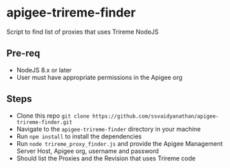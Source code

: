 # apigee-trireme-finder
Script to find list of proxies that uses Trireme NodeJS

## Pre-req
- NodeJS 8.x or later
- User must have appropriate permissions in the Apigee org

## Steps
- Clone this repo `git clone https://github.com/ssvaidyanathan/apigee-trireme-finder.git`
- Navigate to the `apigee-trireme-finder` directory in your machine
- Run `npm install` to install the dependencies
- Run `node trireme_proxy_finder.js` and provide the Apigee Management Server Host, Apigee org, username and password
- Should list the Proxies and the Revision that uses Trireme code
